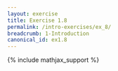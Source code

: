 ```yaml
---
layout: exercise
title: Exercise 1.8
permalink: /intro-exercises/ex_8/
breadcrumb: 1-Introduction
canonical_id: ex1.8
---
```


{% include mathjax_support %}
